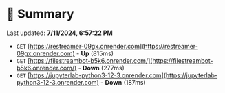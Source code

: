 # 📖 Summary
Last updated: **7/11/2024, 6:57:22 PM**

- `GET` [https://restreamer-09gx.onrender.com](https://restreamer-09gx.onrender.com) - **Up** (815ms)
- `GET` [https://filestreambot-b5k6.onrender.com/](https://filestreambot-b5k6.onrender.com/) - **Down** (277ms)
- `GET` [https://jupyterlab-python3-12-3.onrender.com](https://jupyterlab-python3-12-3.onrender.com) - **Down** (187ms)
